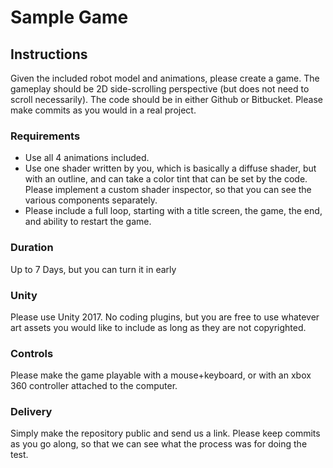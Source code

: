 # Sample Game

## Instructions
Given the included robot model and animations, please create a game. The gameplay should be 2D side-scrolling perspective (but does not need to scroll necessarily). The code should be in either Github or Bitbucket. Please make commits as you would in a real project.

### Requirements
* Use all 4 animations included.
* Use one shader written by you, which is basically a diffuse shader, but with an outline, and can take a color tint that can be set by the code. Please implement a custom shader inspector, so that you can see the various components separately.
* Please include a full loop, starting with a title screen, the game, the end, and ability to restart the game.

### Duration
Up to 7 Days, but you can turn it in early

### Unity
Please use Unity 2017. No coding plugins, but you are free to use whatever art assets you would like to include as long as they are not copyrighted.

### Controls
Please make the game playable with a mouse+keyboard, or with an xbox 360 controller attached to the computer.

### Delivery
Simply make the repository public and send us a link. Please keep commits as you go along, so that we can see what the process was for doing the test.
